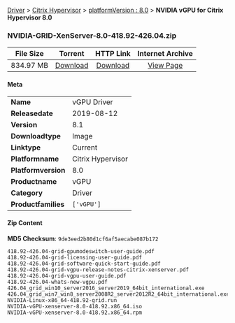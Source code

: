 
[Driver](/README.md)  >  [Citrix Hypervisor](/index/Driver/Citrix_Hypervisor.md)  >  [platformVersion : 8.0](/index/Driver/Citrix_Hypervisor/8.0.md)  >  **NVIDIA vGPU for Citrix Hypervisor 8.0**


### NVIDIA-GRID-XenServer-8.0-418.92-426.04.zip

| **File Size** | **Torrent**  | **HTTP Link** | **Internet Archive** |
|:-------------:|:------------:|:-------------:|:--------------------:|
| 834.97 MB |  [Download](https://archive.org/download/nvgpu_NVIDIA-GRID-XenServer-8.0-418.92-426.04.zip/nvgpu_NVIDIA-GRID-XenServer-8.0-418.92-426.04.zip_archive.torrent)       | [Download](https://archive.org/compress/nvgpu_NVIDIA-GRID-XenServer-8.0-418.92-426.04.zip) | [View Page](https://archive.org/details/nvgpu_NVIDIA-GRID-XenServer-8.0-418.92-426.04.zip)       |

#### Meta

<table>
<tr><td><strong>Name</strong></td><td>vGPU Driver</td></tr>
<tr><td><strong>Releasedate</strong></td><td>2019-08-12</td></tr>
<tr><td><strong>Version</strong></td><td>8.1</td></tr>
<tr><td><strong>Downloadtype</strong></td><td>Image</td></tr>
<tr><td><strong>Linktype</strong></td><td>Current</td></tr>
<tr><td><strong>Platformname</strong></td><td>Citrix Hypervisor</td></tr>
<tr><td><strong>Platformversion</strong></td><td>8.0</td></tr>
<tr><td><strong>Productname</strong></td><td>vGPU</td></tr>
<tr><td><strong>Category</strong></td><td>Driver</td></tr>
<tr><td><strong>Productfamilies</strong></td><td><code>['vGPU']</code></td></tr>
</table>

#### Zip Content

**MD5 Checksum**: `9de3eed2b80d1cf6af5aecabe087b172`

```text
418.92-426.04-grid-gpumodeswitch-user-guide.pdf
418.92-426.04-grid-licensing-user-guide.pdf
418.92-426.04-grid-software-quick-start-guide.pdf
418.92-426.04-grid-vgpu-release-notes-citrix-xenserver.pdf
418.92-426.04-grid-vgpu-user-guide.pdf
418.92-426.04-whats-new-vgpu.pdf
426.04_grid_win10_server2016_server2019_64bit_international.exe
426.04_grid_win7_win8_server2008R2_server2012R2_64bit_international.exe
NVIDIA-Linux-x86_64-418.92-grid.run
NVIDIA-vGPU-xenserver-8.0-418.92.x86_64.iso
NVIDIA-vGPU-xenserver-8.0-418.92.x86_64.rpm
```